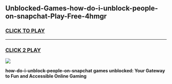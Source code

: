 
## Unblocked-Games-how-do-i-unblock-people-on-snapchat-Play-Free-4hmgr
<h3>
<a href="https://premium76.site?title=how-do-i-unblock-people-on-snapchat&ref=21A">CLICK TO PLAY</a></h3>
<hr>

<h3>
<a href="https://premium76.site?title=how-do-i-unblock-people-on-snapchat&ref=21A">CLICK 2 PLAY</a>
  
</h3>

<a href="https://premium76.site?title=how-do-i-unblock-people-on-snapchat&ref=21A"><img src="https://clearcache.store/games.png"></a>


**how-do-i-unblock-people-on-snapchat games unblocked: Your Gateway to Fun and Accessible Online Gaming**
